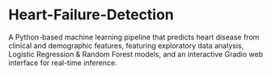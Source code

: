 # Heart-Failure-Detection
A Python-based machine learning pipeline that predicts heart disease from clinical and demographic features, featuring exploratory data analysis, Logistic Regression &amp; Random Forest models, and an interactive Gradio web interface for real-time inference.
